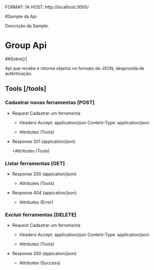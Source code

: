 FORMAT: 1A
HOST: http://localhost:3000/

#Sample da Api

Descrição da Sample.

# Group Api

##Sobre[/]

Api que recebe e retorna objetos no formato de JSON, desprovida de autênticação.


## Tools [/tools]

### Cadastrar novas ferramentas [POST]

+ Request Cadastrar um ferramenta

    + Headers
        Accept: application/json
        Content-Type: application/json
    
    + Attributes (Tools)

+ Response 201 (appication/json)
    
    +Attributes (Tools)

### Listar ferramentas [GET]

+ Response 200 (appication/json)
    
    + Attributes (Tools)

+ Response 404 (appication/json)
    
    + Attributes (Error)

### Excluir ferramentas [DELETE]

+ Request Cadastrar um ferramenta

    + Headers
        Accept: application/json
        Content-Type: application/json
    
    + Attributes (Tools)

+ Response 200 (appication/json)
    
    + Attributes (Success)